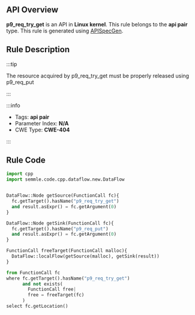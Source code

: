 ---
---


## API Overview
**p9_req_try_get** is an API in **Linux kernel**. This rule belongs to the **api pair** type. This rule is generated using [APISpecGen](../../tools/APISpecGen).
## Rule Description

:::tip

The resource acquired by p9_req_try_get must be properly released using p9_req_put

:::

:::info

- Tags: **api pair**
- Parameter Index: **N/A**
- CWE Type: **CWE-404**

:::

## Rule Code
```python
import cpp
import semmle.code.cpp.dataflow.new.DataFlow


DataFlow::Node getSource(FunctionCall fc){
  fc.getTarget().hasName("p9_req_try_get")
  and result.asExpr() = fc.getArgument(0)
}

DataFlow::Node getSink(FunctionCall fc){
  fc.getTarget().hasName("p9_req_put")
  and result.asExpr() = fc.getArgument(0)
}

FunctionCall freeTarget(FunctionCall malloc){
  DataFlow::localFlow(getSource(malloc), getSink(result))
}

from FunctionCall fc
where fc.getTarget().hasName("p9_req_try_get")
      and not exists(
        FunctionCall free| 
        free = freeTarget(fc)
      )
select fc.getLocation()

    
```